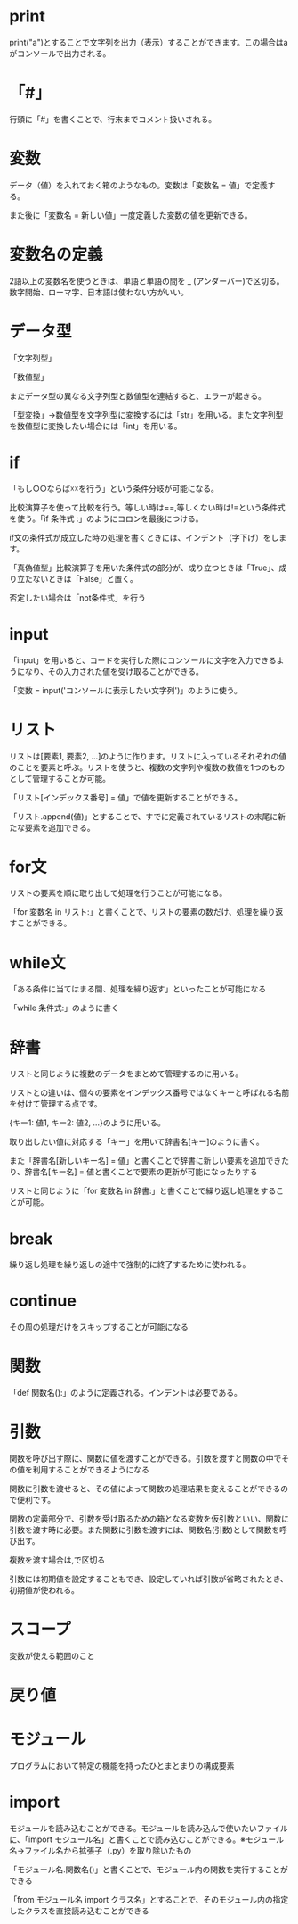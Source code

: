 # print
print("a")とすることで文字列を出力（表示）することができます。この場合はaがコンソールで出力される。

# 「#」
行頭に「#」を書くことで、行末までコメント扱いされる。

# 変数
データ（値）を入れておく箱のようなもの。変数は「変数名 = 値」で定義する。

また後に「変数名 = 新しい値」一度定義した変数の値を更新できる。

# 変数名の定義
2語以上の変数名を使うときは、単語と単語の間を _ (アンダーバー)で区切る。数字開始、ローマ字、日本語は使わない方がいい。

# データ型
「文字列型」

「数値型」

またデータ型の異なる文字列型と数値型を連結すると、エラーが起きる。

「型変換」→数値型を文字列型に変換するには「str」を用いる。また文字列型を数値型に変換したい場合には「int」を用いる。

# if
「もし○○ならば☓☓を行う」という条件分岐が可能になる。

比較演算子を使って比較を行う。等しい時は==,等しくない時は!=という条件式を使う。「if 条件式 :」のようにコロンを最後につける。

if文の条件式が成立した時の処理を書くときには、インデント（字下げ）をします。

「真偽値型」比較演算子を用いた条件式の部分が、成り立つときは「True」、成り立たないときは「False」と置く。

否定したい場合は「not条件式」を行う

# input
「input」を用いると、コードを実行した際にコンソールに文字を入力できるようになり、その入力された値を受け取ることができる。

「変数 = input('コンソールに表示したい文字列')」のように使う。

# リスト
リストは[要素1, 要素2, ...]のように作ります。リストに入っているそれぞれの値のことを要素と呼ぶ。リストを使うと、複数の文字列や複数の数値を1つのものとして管理することが可能。

「リスト[インデックス番号] = 値」で値を更新することができる。

「リスト.append(値)」とすることで、すでに定義されているリストの末尾に新たな要素を追加できる。

# for文
リストの要素を順に取り出して処理を行うことが可能になる。

「for 変数名 in リスト:」と書くことで、リストの要素の数だけ、処理を繰り返すことができる。

# while文
「ある条件に当てはまる間、処理を繰り返す」といったことが可能になる

「while 条件式:」のように書く
# 辞書
リストと同じように複数のデータをまとめて管理するのに用いる。

リストとの違いは、個々の要素をインデックス番号ではなくキーと呼ばれる名前を付けて管理する点です。

{キー1: 値1, キー2: 値2, …}のように用いる。

取り出したい値に対応する「キー」を用いて辞書名[キー]のように書く。

また「辞書名[新しいキー名] = 値」と書くことで辞書に新しい要素を追加できたり、辞書名[キー名] = 値と書くことで要素の更新が可能になったりする

リストと同じように「for 変数名 in 辞書:」と書くことで繰り返し処理をすることが可能。

# break
繰り返し処理を繰り返しの途中で強制的に終了するために使われる。

# continue
その周の処理だけをスキップすることが可能になる

# 関数
「def 関数名():」のように定義される。インデントは必要である。

# 引数
関数を呼び出す際に、関数に値を渡すことができる。引数を渡すと関数の中でその値を利用することができるようになる

関数に引数を渡せると、その値によって関数の処理結果を変えることができるので便利です。

関数の定義部分で、引数を受け取るための箱となる変数を仮引数といい、関数に引数を渡す時に必要。また関数に引数を渡すには、関数名(引数)として関数を呼び出す。

複数を渡す場合は,で区切る

引数には初期値を設定することもでき、設定していれば引数が省略されたとき、初期値が使われる。

# スコープ
変数が使える範囲のこと

# 戻り値

# モジュール
プログラムにおいて特定の機能を持ったひとまとまりの構成要素

# import
モジュールを読み込むことができる。モジュールを読み込んで使いたいファイルに、「import モジュール名」と書くことで読み込むことができる。※モジュール名→ファイル名から拡張子（.py）を取り除いたもの

「モジュール名.関数名()」と書くことで、モジュール内の関数を実行することができる

「from モジュール名 import クラス名」とすることで、そのモジュール内の指定したクラスを直接読み込むことができる
